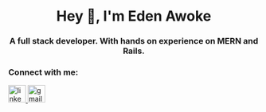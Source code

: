 <h1 align="center">Hey 👋, I'm Eden Awoke</h1>
<h3 align="center">A full stack developer. With hands on experience on MERN and Rails.</h3>


###



###

<h3 align="left">Connect with me:</h3>

<div align="left">
  <a href="https://www.linkedin.com/in/eden-awoke-581495297/" target="_blank">
    <img src="https://img.shields.io/static/v1?message=LinkedIn&logo=linkedin&label=&color=0077B5&logoColor=white&labelColor=&style=for-the-badge" height="35" alt="linkedin logo" />
  </a>
  <a href="mailto:awokeeden9@gmail.com" target="_blank">
    <img src="https://img.shields.io/static/v1?message=Gmail&logo=gmail&label=&color=D14836&logoColor=white&labelColor=&style=for-the-badge" height="35" alt="gmail logo" />
  </a>
</div>


###
